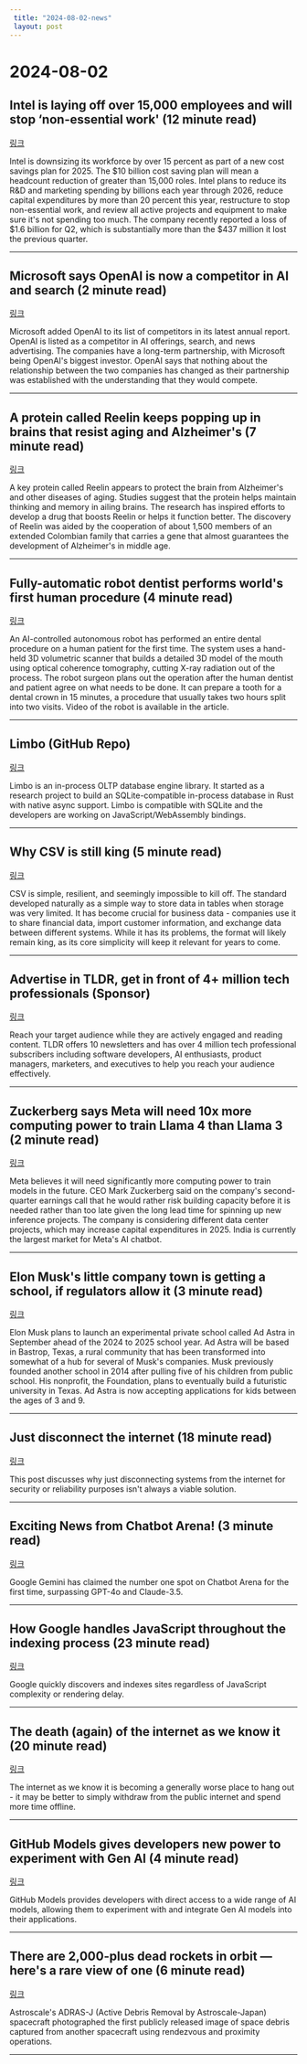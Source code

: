 ```yaml
---
 title: "2024-08-02-news"
 layout: post
---
```

<h1>2024-08-02</h1><h2>Intel is laying off over 15,000 employees and will stop ‘non-essential work' (12 minute read)</h2><p><a href="https://www.theverge.com/2024/8/1/24210656/intel-is-laying-off-over-10000-employees-and-will-cut-10-billion-in-costs?utm_source=tldrnewsletter">링크</a>  </p><p>Intel is downsizing its workforce by over 15 percent as part of a new cost savings plan for 2025. The $10 billion cost saving plan will mean a headcount reduction of greater than 15,000 roles. Intel plans to reduce its R&amp;D and marketing spending by billions each year through 2026, reduce capital expenditures by more than 20 percent this year, restructure to stop non-essential work, and review all active projects and equipment to make sure it's not spending too much. The company recently reported a loss of $1.6 billion for Q2, which is substantially more than the $437 million it lost the previous quarter. </p><hr /><h2>Microsoft says OpenAI is now a competitor in AI and search (2 minute read)</h2><p><a href="https://www.cnbc.com/2024/07/31/microsoft-says-openai-is-now-a-competitor-in-ai-and-search.html?utm_source=tldrnewsletter">링크</a>  </p><p>Microsoft added OpenAI to its list of competitors in its latest annual report. OpenAI is listed as a competitor in AI offerings, search, and news advertising. The companies have a long-term partnership, with Microsoft being OpenAI's biggest investor. OpenAI says that nothing about the relationship between the two companies has changed as their partnership was established with the understanding that they would compete. </p><hr /><h2>A protein called Reelin keeps popping up in brains that resist aging and Alzheimer's (7 minute read)</h2><p><a href="https://www.npr.org/sections/shots-health-news/2024/07/29/g-s1-13519/alzheimers-protein-reelin-brain-aging-amyloid-tau-memory?utm_source=tldrnewsletter">링크</a>  </p><p>A key protein called Reelin appears to protect the brain from Alzheimer's and other diseases of aging. Studies suggest that the protein helps maintain thinking and memory in ailing brains. The research has inspired efforts to develop a drug that boosts Reelin or helps it function better. The discovery of Reelin was aided by the cooperation of about 1,500 members of an extended Colombian family that carries a gene that almost guarantees the development of Alzheimer's in middle age. </p><hr /><h2>Fully-automatic robot dentist performs world's first human procedure (4 minute read)</h2><p><a href="https://newatlas.com/health-wellbeing/robot-dentist-world-first/?utm_source=tldrnewsletter">링크</a>  </p><p>An AI-controlled autonomous robot has performed an entire dental procedure on a human patient for the first time. The system uses a hand-held 3D volumetric scanner that builds a detailed 3D model of the mouth using optical coherence tomography, cutting X-ray radiation out of the process. The robot surgeon plans out the operation after the human dentist and patient agree on what needs to be done. It can prepare a tooth for a dental crown in 15 minutes, a procedure that usually takes two hours split into two visits. Video of the robot is available in the article. </p><hr /><h2>Limbo (GitHub Repo)</h2><p><a href="https://github.com/penberg/limbo?utm_source=tldrnewsletter">링크</a>  </p><p>Limbo is an in-process OLTP database engine library. It started as a research project to build an SQLite-compatible in-process database in Rust with native async support. Limbo is compatible with SQLite and the developers are working on JavaScript/WebAssembly bindings. </p><hr /><h2>Why CSV is still king (5 minute read)</h2><p><a href="https://konbert.com/blog/why-csv-is-still-king?utm_source=tldrnewsletter">링크</a>  </p><p>CSV is simple, resilient, and seemingly impossible to kill off. The standard developed naturally as a simple way to store data in tables when storage was very limited. It has become crucial for business data - companies use it to share financial data, import customer information, and exchange data between different systems. While it has its problems, the format will likely remain king, as its core simplicity will keep it relevant for years to come. </p><hr /><h2>Advertise in TLDR, get in front of 4+ million tech professionals (Sponsor)</h2><p><a href="https://advertise.tldr.tech/?utm_source=tldr&amp;utm_medium=newsletter&amp;utm_campaign=secondary08022024">링크</a>  </p><p>Reach your target audience while they are actively engaged and reading content. TLDR offers 10 newsletters and has over 4 million tech professional subscribers including software developers, AI enthusiasts, product managers, marketers, and executives to help you reach your audience effectively.  </p><hr /><h2>Zuckerberg says Meta will need 10x more computing power to train Llama 4 than Llama 3 (2 minute read)</h2><p><a href="https://techcrunch.com/2024/08/01/zuckerberg-says-meta-will-need-10x-more-computing-power-to-train-llama-4-than-llama-3/?utm_source=tldrnewsletter">링크</a>  </p><p>Meta believes it will need significantly more computing power to train models in the future. CEO Mark Zuckerberg said on the company's second-quarter earnings call that he would rather risk building capacity before it is needed rather than too late given the long lead time for spinning up new inference projects. The company is considering different data center projects, which may increase capital expenditures in 2025. India is currently the largest market for Meta's AI chatbot. </p><hr /><h2>Elon Musk's little company town is getting a school, if regulators allow it (3 minute read)</h2><p><a href="https://qz.com/elon-musk-school-texas-utopia-spacex-tesla-hyperloop-1851610736?utm_source=tldrnewsletter">링크</a>  </p><p>Elon Musk plans to launch an experimental private school called Ad Astra in September ahead of the 2024 to 2025 school year. Ad Astra will be based in Bastrop, Texas, a rural community that has been transformed into somewhat of a hub for several of Musk's companies. Musk previously founded another school in 2014 after pulling five of his children from public school. His nonprofit, the Foundation, plans to eventually build a futuristic university in Texas. Ad Astra is now accepting applications for kids between the ages of 3 and 9. </p><hr /><h2>Just disconnect the internet (18 minute read)</h2><p><a href="https://computer.rip/2024-07-31-just-disconnect-the-internet.html?utm_source=tldrnewsletter">링크</a>  </p><p>This post discusses why just disconnecting systems from the internet for security or reliability purposes isn't always a viable solution. </p><hr /><h2>Exciting News from Chatbot Arena! (3 minute read)</h2><p><a href="https://threadreaderapp.com/thread/1819048821294547441.html?utm_source=tldrnewsletter">링크</a>  </p><p>Google Gemini has claimed the number one spot on Chatbot Arena for the first time, surpassing GPT-4o and Claude-3.5. </p><hr /><h2>How Google handles JavaScript throughout the indexing process (23 minute read)</h2><p><a href="https://vercel.com/blog/how-google-handles-javascript-throughout-the-indexing-process?utm_source=tldrnewsletter">링크</a>  </p><p>Google quickly discovers and indexes sites regardless of JavaScript complexity or rendering delay. </p><hr /><h2>The death (again) of the internet as we know it (20 minute read)</h2><p><a href="https://www.noahpinion.blog/p/the-death-again-of-the-internet-as?utm_source=tldrnewsletter">링크</a>  </p><p>The internet as we know it is becoming a generally worse place to hang out - it may be better to simply withdraw from the public internet and spend more time offline. </p><hr /><h2>GitHub Models gives developers new power to experiment with Gen AI (4 minute read)</h2><p><a href="https://venturebeat.com/ai/github-models-gives-developers-new-power-to-experiment-with-gen-ai/?utm_source=tldrnewsletter">링크</a>  </p><p>GitHub Models provides developers with direct access to a wide range of AI models, allowing them to experiment with and integrate Gen AI models into their applications. </p><hr /><h2>There are 2,000-plus dead rockets in orbit — here's a rare view of one (6 minute read)</h2><p><a href="https://arstechnica.com/space/2024/08/there-are-2000-plus-dead-rockets-in-orbit-heres-a-rare-view-of-one-of-them/?utm_source=tldrnewsletter">링크</a>  </p><p>Astroscale's ADRAS-J (Active Debris Removal by Astroscale-Japan) spacecraft photographed the first publicly released image of space debris captured from another spacecraft using rendezvous and proximity operations. </p><hr />